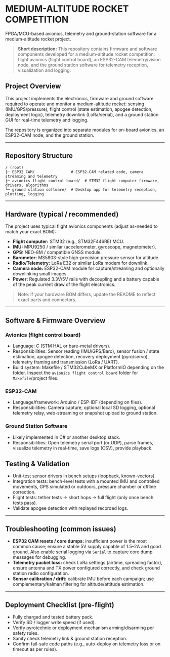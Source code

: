 # MEDIUM-ALTITUDE ROCKET COMPETITION

FPGA/MCU-based avionics, telemetry and ground-station software for a medium-altitude rocket project.

> **Short description:** This repository contains firmware and software components developed for a medium-altitude rocket competition: flight avionics (flight control board), an ESP32-CAM telemetry/vision node, and the ground station software for telemetry reception, visualization and logging.



## Project Overview

This project implements the electronics, firmware and ground software required to operate and monitor a medium-altitude rocket: sensing (IMU/GPS/pressure), flight control (state estimation, apogee detection, deployment logic), telemetry downlink (LoRa/serial), and a ground station GUI for real-time telemetry and logging.

The repository is organized into separate modules for on-board avionics, an ESP32-CAM node, and the ground station.

---

## Repository Structure

```
/ (root)
├─ ESP32 CAM/                # ESP32-CAM related code, camera streaming and telemetry
├─ avionics flight control board/  # STM32 flight computer firmware, drivers, algorithms
└─ ground station software/  # Desktop app for telemetry reception, plotting, logging
```

---

## Hardware (typical / recommended)

The project uses typical flight avionics components (adjust as-needed to match your exact BOM):

* **Flight computer:** STM32 (e.g., STM32F446RE) MCU.
* **IMU:** MPU9250 / similar (accelerometer, gyroscope, magnetometer).
* **GPS:** NEO-8M / compatible GNSS module.
* **Barometer:** MS5803-style high-precision pressure sensor for altitude.
* **Radio/Telemetry:** LoRa E32 or similar LoRa modem for downlink.
* **Camera node:** ESP32-CAM module for capture/streaming and optionally downlinking small images.
* **Power:** Regulated 3.3V/5V rails with decoupling and a battery capable of the peak current draw of the flight electronics.

> Note: If your hardware BOM differs, update the README to reflect exact parts and connectors.

---

## Software & Firmware Overview

### Avionics (flight control board)

* Language: C (STM HAL or bare-metal drivers).
* Responsibilities: Sensor reading (IMU/GPS/Baro), sensor fusion / state estimation, apogee detection, recovery deployment (pyro/servo), telemetry framing and transmission (LoRa / UART).
* Build system: Makefile / STM32CubeMX or PlatformIO depending on the folder. Inspect the `avionics flight control board` folder for `Makefile`/project files.

### ESP32-CAM

* Language/framework: Arduino / ESP-IDF (depending on files).
* Responsibilities: Camera capture, optional local SD logging, optional telemetry relay, web-streaming or snapshot upload to ground station.

### Ground Station Software

* Likely implemented in C# or another desktop stack.
* Responsibilities: Open telemetry serial port (or UDP), parse frames, visualize telemetry in real-time, save logs (CSV), provide playback.



## Testing & Validation

* Unit-test sensor drivers in bench setups (loopback, known-vectors).
* Integration tests: bench-level tests with a mounted IMU and controlled movements, GPS simulated or outdoors, pressure chamber or offline correction.
* Flight tests: tether tests → short hops → full flight (only once bench tests pass).
* Validate apogee detection with replayed recorded logs.

---

## Troubleshooting (common issues)

* **ESP32 CAM resets / core dumps:** insufficient power is the most common cause; ensure a stable 5V supply capable of 1.5–2A and good ground. Also enable serial logging via `Serial` to capture core dump messages for debugging.
* **Telemetry packet loss:** check LoRa settings (airtime, spreading factor), ensure antenna and TX power configured correctly, and check ground station radio configuration.
* **Sensor calibration / drift:** calibrate IMU before each campaign; use complementary/kalman filtering for altitude/attitude estimation.

---

## Deployment Checklist (pre-flight)

* Fully charged and tested battery pack.
* Verify SD / logger write speed (if used).
* Verify pyrotechnic or deployment mechanism arming/disarming per safety rules.
* Sanity check telemetry link & ground station reception.
* Confirm fail-safe code paths (e.g., auto-deploy on telemetry loss or on timeout as per rules).


